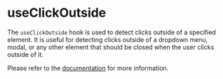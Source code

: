 # useClickOutside

The `useClickOutside` hook is used to detect clicks outside of a specified element. It is useful for detecting clicks outside of a dropdown menu, modal, or any other element that should be closed when the user clicks outside of it.

Please refer to the [documentation](https://raddix.dev/hooks/use-click-outside) for more information.

